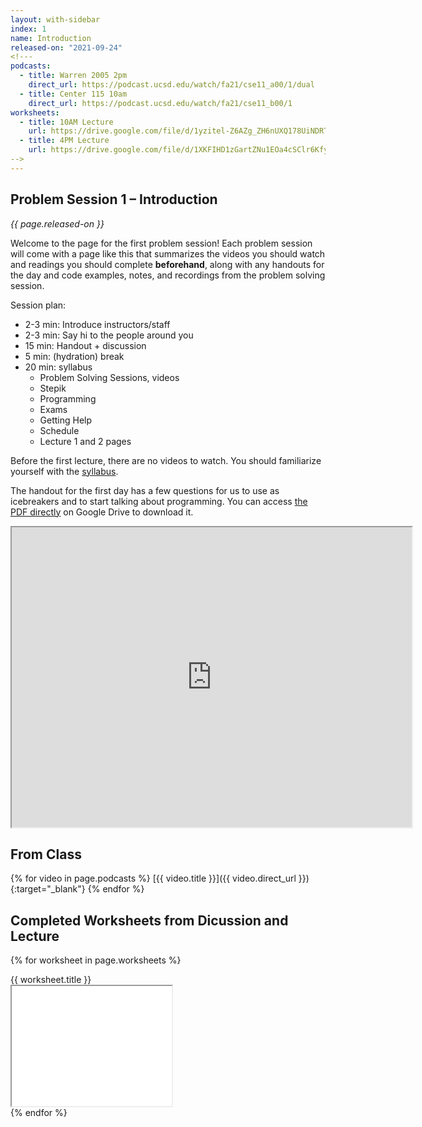 ```yaml
---
layout: with-sidebar
index: 1
name: Introduction
released-on: "2021-09-24"
<!---
podcasts:
  - title: Warren 2005 2pm
    direct_url: https://podcast.ucsd.edu/watch/fa21/cse11_a00/1/dual
  - title: Center 115 10am
    direct_url: https://podcast.ucsd.edu/watch/fa21/cse11_b00/1
worksheets:
  - title: 10AM Lecture
    url: https://drive.google.com/file/d/1yzitel-Z6AZg_ZH6nUXQ178UiNDRTisB
  - title: 4PM Lecture
    url: https://drive.google.com/file/d/1XKFIHD1zGartZNu1EOa4cSClr6Kfym0O
-->
---
```

## Problem Session 1 – Introduction

_{{ page.released-on }}_


Welcome to the page for the first problem session! Each problem session will
come with a page like this that summarizes the videos you should watch and
readings you should complete **beforehand**, along with any handouts for the day
and code examples, notes, and recordings from the problem solving session.

Session plan:
- 2-3 min: Introduce instructors/staff
- 2-3 min: Say hi to the people around you
- 15 min: Handout + discussion
- 5 min: (hydration) break
- 20 min: syllabus
    - Problem Solving Sessions, videos
    - Stepik
    - Programming
    - Exams
    - Getting Help
    - Schedule
    - Lecture 1 and 2 pages

Before the first lecture, there are no videos to watch. You should familiarize
yourself with the [syllabus](../syllabus.html).

The handout for the first day has a few questions for us to use as icebreakers
and to start talking about programming. You can access [the PDF
directly](https://drive.google.com/file/d/19JrgyrjWEqPoFX7tgIdk02Y6kngAH6D7/preview)
on Google Drive to download it.

<iframe src="https://drive.google.com/file/d/19JrgyrjWEqPoFX7tgIdk02Y6kngAH6D7/preview" width="640" height="480" allow="autoplay"></iframe>

## From Class

{% for video in page.podcasts %}
[{{ video.title }}]({{ video.direct_url }}){:target="_blank"}
{% endfor %}


## Completed Worksheets from Dicussion and Lecture

{% for worksheet in page.worksheets %}
<div class="worksheetBox">
{{ worksheet.title }}
<br>
<iframe src="{{ worksheet.url }}/preview" width="256" height="192" allow="autoplay"></iframe>
</div>
{% endfor %}
